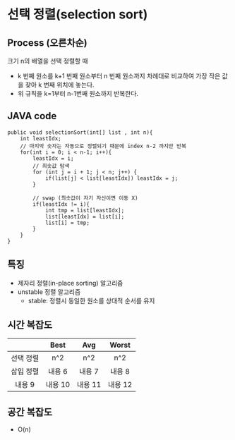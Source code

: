 # 선택 정렬(selection sort)

## Process (오른차순)
크기 n의 배열을 선택 정렬할 때
- k 번째 원소를 k+1 번째 원소부터 n 번째 원소까지 차례대로 비교하여 가장 작은 값을 찾아 k 번째 위치에 놓는다.
- 위 규칙을 k=1부터 n-1번째 원소까지 반복한다.
## JAVA code
```
public void selectionSort(int[] list , int n){
    int leastIdx;
    // 마지막 숫자는 자동으로 정렬되기 때문에 index n-2 까지만 반복
    for(int i = 0; i < n-1; i++){
        leastIdx = i;
        // 최솟값 탐색
        for (int j = i + 1; j < n; j++) {
            if(list[j] < list[leastIdx]) leastIdx = j;
        }

        // swap (최솟값이 자기 자신이면 이동 X)
        if(leastIdx != i){
            int tmp = list[leastIdx];
            list[leastIdx] = list[i];
            list[i] = tmp;
        }
    }
}

```

## 특징
- 제자리 정렬(in-place sorting) 알고리즘
- unstable 정렬 알고리즘
    - stable: 정렬시 동일한 원소를 상대적 순서를 유지

## 시간 복잡도
||Best|Avg|Worst|
|:---:|:---:|:---:|:---:|
|선택 정렬|n^2|n^2|n^2|
|삽입 정렬|내용 6|내용 7|내용 8|
|내용 9|내용 10|내용 11|내용 12|
## 공간 복잡도
- O(n)